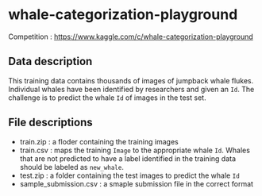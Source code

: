 # whale-categorization-playground
Competition : https://www.kaggle.com/c/whale-categorization-playground


## Data description
This training data contains thousands of images of jumpback whale flukes. Individual whales have been identified by researchers and given an `Id`. The challenge is to predict the whale `Id` of images in the test set.


## File descriptions
 * train.zip : a floder containing the training images
 * train.csv : maps the training `Image` to the appropriate whale `Id`. Whales that are not predicted to have a label identified in the training data should be labeled as `new_whale`.
 * test.zip : a folder containing the test images to predict the whale `Id`
 * sample_submission.csv : a smaple submission file in the correct format
